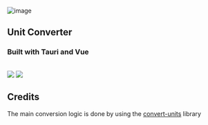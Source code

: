 ![image](https://user-images.githubusercontent.com/58784686/137880835-a5fd0ef5-e802-434d-a909-6171345b910d.png)
## Unit Converter
### Built with Tauri and Vue
<br>
<img src="https://user-images.githubusercontent.com/58784686/141346220-fcd9f8e0-baa7-4f89-b414-c0e437af60df.png" />
<img src="https://user-images.githubusercontent.com/58784686/141346406-3da73f8b-23a5-4b54-8390-afd0cfc49f58.png" />
<br>

## Credits
The main conversion logic is done by using the [convert-units](https://github.com/convert-units/convert-units) library
